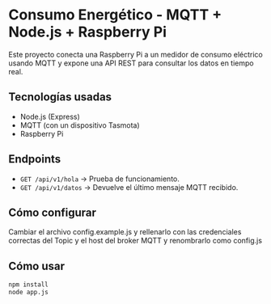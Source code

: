# Consumo Energético - MQTT + Node.js + Raspberry Pi

Este proyecto conecta una Raspberry Pi a un medidor de consumo eléctrico usando MQTT y expone una API REST para consultar los datos en tiempo real.

## Tecnologías usadas

- Node.js (Express)
- MQTT (con un dispositivo Tasmota)
- Raspberry Pi

## Endpoints

- `GET /api/v1/hola` -> Prueba de funcionamiento.
- `GET /api/v1/datos` -> Devuelve el último mensaje MQTT recibido.

## Cómo configurar

Cambiar el archivo config.example.js y rellenarlo con las credenciales correctas del Topic y el host del broker MQTT y renombrarlo como config.js

## Cómo usar

```bash
npm install
node app.js

